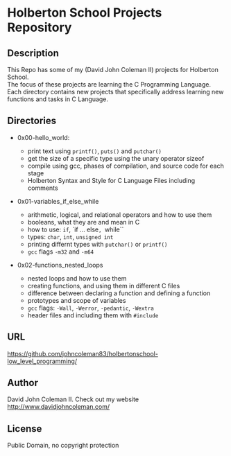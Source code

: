 # Holberton School Projects Repository

## Description

This Repo has some of my (David John Coleman II) projects for Holberton School.  
The focus of these projects are learning the C Programming Language.  
Each directory contains new projects that specifically address learning new
functions and tasks in C Language.

## Directories

* 0x00-hello_world:
  * print text using ``printf()``, ``puts()`` and ``putchar()``
  * get the size of a specific type using the unary operator sizeof
  * compile using gcc, phases of compilation, and source code for each stage  
  * Holberton Syntax and Style for C Language Files including comments

* 0x01-variables_if_else_while
  * arithmetic, logical, and relational operators and how to use them
  * booleans, what they are and mean in C
  * how to use: ``if``, `if ... else``, ``while``
  * types: ``char``, ``int``, ``unsigned int``
  * printing differnt types with ``putchar()`` or ``printf()``
  * ``gcc`` flags ``-m32`` and ``-m64``

* 0x02-functions_nested_loops
  * nested loops and how to use them
  * creating functions, and using them in different C files
  * difference between declaring a function and defining a function
  * prototypes and scope of variables
  * ``gcc`` flags: ``-Wall``, ``-Werror``, ``-pedantic``, ``-Wextra``
  * header files and including them with ``#include``

## URL

https://github.com/johncoleman83/holbertonschool-low_level_programming/

## Author

David John Coleman II.	Check out my website http://www.davidjohncoleman.com/

## License

Public Domain, no copyright protection
